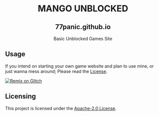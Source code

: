 <h1 align="center">MANGO UNBLOCKED</h1>
<h2 align="center">77panic.github.io</h2>

<div align="center">
  Basic Unblocked Games Site
</div>

## Usage

If you intend on starting your own game website and plan to use mine, or just wanna mess around; Please read the [License](https://github.com/77panic/77panic.github.io/blob/main/LICENSE).

[![Remix on Glitch](https://raw.githubusercontent.com/BinBashBanana/deploy-buttons/master/buttons/remade/glitch.svg)](https://glitch.com/edit/#!/import/github/77panic/77panic.github.io) 

## Licensing

This project is licensed under the [Apache-2.0 License](http://www.apache.org/licenses/).
